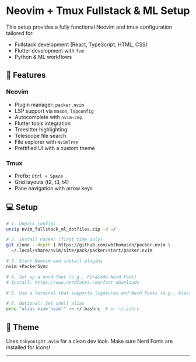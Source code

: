 # Neovim + Tmux Fullstack & ML Setup

This setup provides a fully functional Neovim and tmux configuration tailored for:
- Fullstack development (React, TypeScript, HTML, CSS)
- Flutter development with `fvm`
- Python & ML workflows

## 🧱 Features

### Neovim
- Plugin manager: `packer.nvim`
- LSP support via `mason`, `lspconfig`
- Autocomplete with `nvim-cmp`
- Flutter tools integration
- Treesitter highlighting
- Telescope file search
- File explorer with `NvimTree`
- Prettified UI with a custom theme

### Tmux
- Prefix: `Ctrl + Space`
- Grid layouts (t2, t3, t4)
- Pane navigation with arrow keys

## 💻 Setup

```bash
# 1. Unpack configs
unzip nvim_fullstack_ml_dotfiles.zip -d ~/

# 2. Install Packer (first time only)
git clone --depth 1 https://github.com/wbthomason/packer.nvim \
  ~/.local/share/nvim/site/pack/packer/start/packer.nvim

# 3. Start Neovim and install plugins
nvim +PackerSync

# 4. Set up a nerd font (e.g., FiraCode Nerd Font)
# Install: https://www.nerdfonts.com/font-downloads

# 5. Use a terminal that supports ligatures and Nerd Fonts (e.g., Alacritty, Kitty, iTerm2)

# 6. Optional: Set shell alias
echo "alias vim='nvim'" >> ~/.bashrc  # or ~/.zshrc
```

## 🎨 Theme

Uses `tokyonight.nvim` for a clean dev look. Make sure Nerd Fonts are installed for icons!

---

